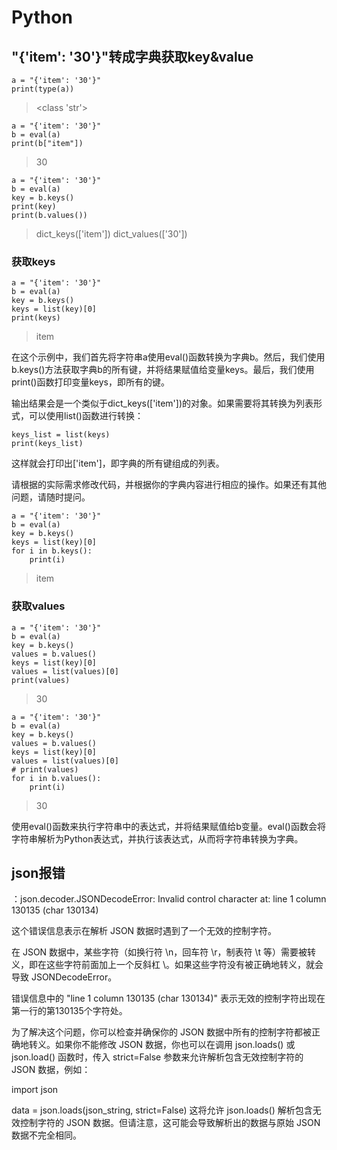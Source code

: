 # Python

## "{'item': '30'}"转成字典获取key&value

```
a = "{'item': '30'}"
print(type(a))
```

> <class 'str'>

```
a = "{'item': '30'}"
b = eval(a)
print(b["item"])
```

> 30

```
a = "{'item': '30'}"
b = eval(a)
key = b.keys()
print(key)
print(b.values())
```

> dict_keys(['item'])
> dict_values(['30'])

### 获取keys

```
a = "{'item': '30'}"
b = eval(a)
key = b.keys()
keys = list(key)[0]
print(keys)
```

> item

在这个示例中，我们首先将字符串a使用eval()函数转换为字典b。然后，我们使用b.keys()方法获取字典b的所有键，并将结果赋值给变量keys。最后，我们使用print()函数打印变量keys，即所有的键。

输出结果会是一个类似于dict_keys(['item'])的对象。如果需要将其转换为列表形式，可以使用list()函数进行转换：

```
keys_list = list(keys)
print(keys_list)
```

这样就会打印出['item']，即字典的所有键组成的列表。

请根据的实际需求修改代码，并根据你的字典内容进行相应的操作。如果还有其他问题，请随时提问。

```
a = "{'item': '30'}"
b = eval(a)
key = b.keys()
keys = list(key)[0]
for i in b.keys():
    print(i)
```

> item

### 获取values

```
a = "{'item': '30'}"
b = eval(a)
key = b.keys()
values = b.values()
keys = list(key)[0]
values = list(values)[0]
print(values)
```

> 30

```
a = "{'item': '30'}"
b = eval(a)
key = b.keys()
values = b.values()
keys = list(key)[0]
values = list(values)[0]
# print(values)
for i in b.values():
    print(i)
```

> 30



使用eval()函数来执行字符串中的表达式，并将结果赋值给b变量。eval()函数会将字符串解析为Python表达式，并执行该表达式，从而将字符串转换为字典。

## json报错

：json.decoder.JSONDecodeError: Invalid control character at: line 1 column 130135 (char 130134)

这个错误信息表示在解析 JSON 数据时遇到了一个无效的控制字符。

在 JSON 数据中，某些字符（如换行符 \n，回车符 \r，制表符 \t 等）需要被转义，即在这些字符前面加上一个反斜杠 \。如果这些字符没有被正确地转义，就会导致 JSONDecodeError。

错误信息中的 "line 1 column 130135 (char 130134)" 表示无效的控制字符出现在第一行的第130135个字符处。

为了解决这个问题，你可以检查并确保你的 JSON 数据中所有的控制字符都被正确地转义。如果你不能修改 JSON 数据，你也可以在调用 json.loads() 或 json.load() 函数时，传入 strict=False 参数来允许解析包含无效控制字符的 JSON 数据，例如：

import json

data = json.loads(json_string, strict=False)
这将允许 json.loads() 解析包含无效控制字符的 JSON 数据。但请注意，这可能会导致解析出的数据与原始 JSON 数据不完全相同。